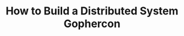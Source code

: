 ---
title: "How to Build a Distributed System Gophercon"
slug: "how-to-build-a-distributed-system-gophercon"
draft: false
is_upcoming: false
event_date: "2022-10-07"
image: "event-image.png"
name: "How to Build a Distributed System (and Should You?) at GopherCon 2022"
description: "This talk tells the story of how we used Go to build our very own, eventually consistent, distributed system, currently deployed in production clusters across the US, Germany, and Singapore. As our system is described, key topics will be introduced that you’ll need, to understand distributed systems in practice (e.g. replication, consistency, and consensus). We will walk through how our team leveraged tools like gRPC, Kubernetes, LevelDB, and Prometheus to implement two new open source projects that serve as the heart of our system. Confessions of all the ways we messed up will also ensue — from struggling to debug protocol buffer errors, to tangling up send and receive goroutines, to reasoning about the phases of replication. Finally, Rebecca will explain why rolling out their own system made sense for their use case, and why it might also make sense for you. It won’t be the prettiest story, but we hope you’ll benefit from the lessons we learned, including the most important one — that you can build your own distributed system."
events: ['Conference Talk']
registration_link:
call_to_action:
video_link: https://www.youtube.com/embed/29SSAht65ZI?si=YvKS28x-Nb4nADI8
audio_link: 
categories: ['Video']
presenters: ['Rebecca Bilbro']
topics: ['Distributed Systems', 'GopherCon']
---
